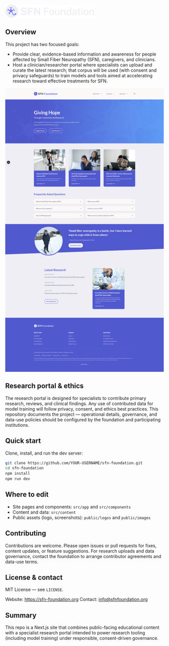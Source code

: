 <img src="public/logos/logoWhite.svg" alt="SFN Foundation logo" width="285" />

## Overview
This project has two focused goals:

- Provide clear, evidence-based information and awareness for people affected by Small Fiber Neuropathy (SFN), caregivers, and clinicians.
- Host a clinician/researcher portal where specialists can upload and curate the latest research; that corpus will be used (with consent and privacy safeguards) to train models and tools aimed at accelerating research toward effective treatments for SFN.


![Screenshot of site](public/images/screenshots/screenshot1.png)


## Research portal & ethics
The research portal is designed for specialists to contribute primary research, reviews, and clinical findings. Any use of contributed data for model training will follow privacy, consent, and ethics best practices. This repository documents the project — operational details, governance, and data-use policies should be configured by the foundation and participating institutions.

## Quick start
Clone, install, and run the dev server:

```bash
git clone https://github.com/YOUR-USERNAME/sfn-foundation.git
cd sfn-foundation
npm install
npm run dev
```

## Where to edit
- Site pages and components: `src/app` and `src/components`
- Content and data: `src/content`
- Public assets (logo, screenshots): `public/logos` and `public/images`

## Contributing
Contributions are welcome. Please open issues or pull requests for fixes, content updates, or feature suggestions. For research uploads and data governance, contact the foundation to arrange contributor agreements and data-use terms.

## License & contact
MIT License — see `LICENSE`.

Website: https://sfn-foundation.org
Contact: info@sfnfoundation.org

## Summary
This repo is a Next.js site that combines public-facing educational content with a specialist research portal intended to power research tooling (including model training) under responsible, consent-driven governance.